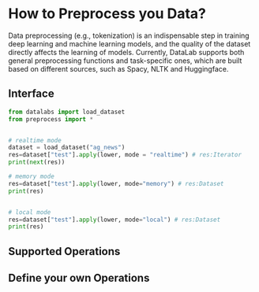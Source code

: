# How to Preprocess you Data?

Data preprocessing (e.g., tokenization) is an indispensable step in training deep  learning and machine learning models, 
and the quality of the dataset directly affects the learning of models. Currently, DataLab supports both general preprocessing functions
and task-specific ones, which are built based on different sources, such as Spacy, NLTK and Huggingface. 


## Interface
```python
from datalabs import load_dataset
from preprocess import *


# realtime mode
dataset = load_dataset("ag_news")
res=dataset["test"].apply(lower, mode = "realtime") # res:Iterator
print(next(res))

# memory mode
res=dataset["test"].apply(lower, mode="memory") # res:Dataset
print(res)


# local mode
res=dataset["test"].apply(lower, mode="local") # res:Dataset
print(res)
```


## Supported Operations



## Define your own Operations